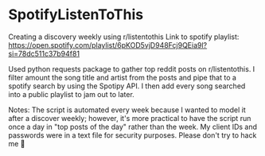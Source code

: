 # SpotifyListenToThis
Creating a discovery weekly using r/listentothis
Link to spotify playlist: https://open.spotify.com/playlist/6pKOD5vjD948Fcj9QEia9l?si=78dc511c37b94f81

Used python requests package to gather top reddit posts on r/listentothis.
I filter amount the song title and artist from the posts and pipe that to a spotify search by using the Spotipy API.
I then add every song searched into a public playlist to jam out to later.

Notes:
The script is automated every week because I wanted to model it after a discover weekly; however, it's more practical to have the script run once a day in "top posts of the day" rather than the week.
My client IDs and passwords were in a text file for security purposes. Please don't try to hack me 🙏
